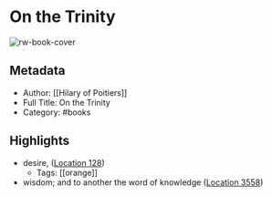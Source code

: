 # On the Trinity

![rw-book-cover](https://m.media-amazon.com/images/I/51vlc-UOHiL._SY160.jpg)

## Metadata
- Author: [[Hilary of Poitiers]]
- Full Title: On the Trinity
- Category: #books

## Highlights
- desire, ([Location 128](https://readwise.io/to_kindle?action=open&asin=B0094WQNXS&location=128))
    - Tags: [[orange]] 
- wisdom; and to another the word of knowledge ([Location 3558](https://readwise.io/to_kindle?action=open&asin=B0094WQNXS&location=3558))
